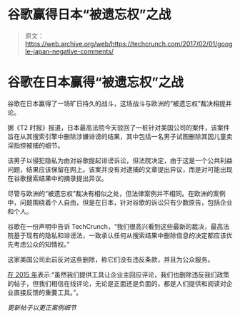 # 谷歌赢得日本“被遗忘权”之战 

> 原文：<https://web.archive.org/web/https://techcrunch.com/2017/02/01/google-japan-negative-comments/>

# 谷歌在日本赢得“被遗忘权”之战

谷歌在日本赢得了一场旷日持久的战斗，这场战斗与欧洲的“被遗忘权”裁决相提并论。

据《T2 时报》报道，日本最高法院今天驳回了一桩针对美国公司的案件，该案件旨在从其搜索引擎中删除涉嫌诽谤的结果，其中包括一名男子试图删除其因儿童卖淫指控被捕的细节。

该男子以侵犯隐私为由对谷歌提起诽谤诉讼，但法院决定，由于这是一个公共利益问题，结果应该保留在网上。该案并没有对逮捕的文章提出异议，而是对可能出现在谷歌搜索结果中的摘录提出异议。

尽管与欧洲的“被遗忘权”裁决有相似之处，但法律案例并不相同。在欧洲的案例中，问题围绕着个人自由，但是在日本，针对谷歌的诉讼只有少数原告，包括企业和个人。

谷歌在一份声明中告诉 TechCrunch，“我们很高兴看到这些最新的裁决，最高法院基于现有的隐私和诽谤法，一致承认任何从搜索结果中删除信息的决定都应该优先考虑公众的知情权。”

这家美国公司此前反对这些删除，称它们没有违反条款，并且为公众服务。

[在 2015 年](https://web.archive.org/web/20221024063410/https://beta.techcrunch.com/2015/04/10/japan-google-maps-reviews/)表示:“虽然我们提供工具让企业主回应评论，我们也删除违反我们政策的帖子，但我们相信在线评论，无论是正面还是负面的，都是人们提供和阅读对企业直接反馈的重要工具。”。

*更新帖子以更正案例细节*